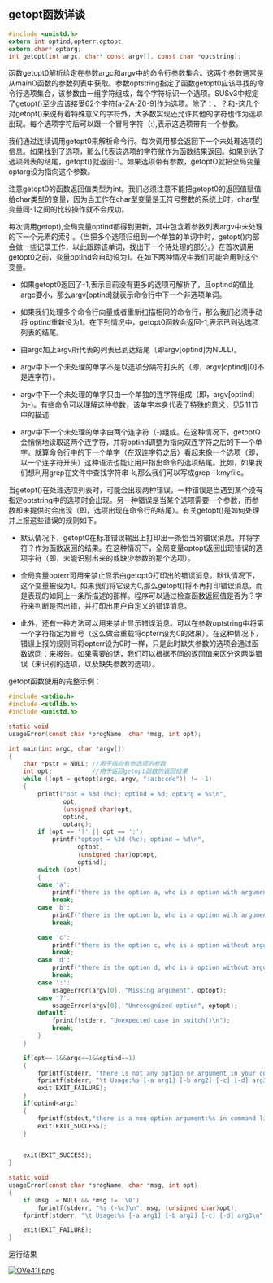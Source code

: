 ## getopt函数详谈

```c
#include <unistd.h>
extern int optind,opterr,optopt;
extern char* optarg;
int getopt(int argc, char* const argv[], const char *optstring);
```

函数getopt0解析给定在参数argc和argv中的命令行参数集合。这两个参数通常是从mainO函数的参数列表中获取。参数optstring指定了函数getopt0应该寻找的命令行选项集合，该参数由一组字符组成，每个字符标识一个选项。SUSv3中规定了getopt()至少应该接受62个字符[a-ZA-Z0-9]作为选项。除了：、？和-这几个对getopt()来说有着特殊意义的字符外，大多数实现还允许其他的字符也作为选项出现。每个选项字符后可以跟一个冒号字符（:),表示这选项带有一个参数。

我们通过连续调用getopt0来解析命令行。每次调用都会返回下一个未处理选项的信息。如果找到了选项，那么代表该选项的字符就作为函数结果返回。如果到达了选项列表的结尾，getopt()就返回-1。如果选项带有参数，getoptO就把全局变量optarg设为指向这个参数。

注意getopt0的函数返回值类型为int。我们必须注意不能把getopt0的返回值赋值给char类型的变量，因为当工作在char型变量是无符号整数的系统上时，char型变量同-1之间的比较操作就不会成功。

每次调用getopt),全局变量optind都得到更新，其中包含着参数列表argv中未处理的下一个元素的索引。（当把多个选项归组到一个单独的单词中时，getopt()内部会做一些记录工作，以此跟踪该单词，找出下一个待处理的部分。）在首次调用getopt0之前，变量optind会自动设为1。在如下两种情况中我们可能会用到这个变量。

- 如果getopt0返回了-1,表示目前没有更多的选项可解析了，且optind的值比argc要小，那么argv[optind]就表示命令行中下一个非选项单词。

- 如果我们处理多个命令行向量或者重新扫描相同的命令行，那么我们必须手动将
  optind重新设为1。在下列情况中，getopt0函数会返回-1,表示已到达选项列表的结尾。

- 由argc加上argv所代表的列表已到达结尾（即argv[optind]为NULL)。

- argv中下一个未处理的单字不是以选项分隔符打头的（即，argv[optind][0]不是连字符）。

- argv中下一个未处理的单字只由一个单独的连字符组成（即，argv[optind]为-)。有些命令可以理解这种参数，该单字本身代表了特殊的意义，见5.11节中的描述

- argv中下一个未处理的单字由两个连字符（-)组成。在这种情况下，getoptQ会悄悄地读取这两个连字符，并将optind调整为指向双连字符之后的下一个单字。就算命令行中的下一个单字（在双连字符之后）看起来像一个选项（即，以一个连字符开头）这种语法也能让用户指出命令的选项结尾。比如，如果我们想利用grep在文件中查找字符串-k,那么我们可以写成grep--kmyfile。

当getopt()在处理选项列表时，可能会出现两种错误。一种错误是当遇到某个没有指定optstring中的选项时会出现。另一种错误是当某个选项需要一个参数，而参数却未提供时会出现（即，选项出现在命令行的结尾）。有关getopt()是如何处理并上报这些错误的规则如下。

- 默认情况下，getopt0在标准错误输出上打印出一条恰当的错误消息，并将字符？作为函数返回的结果。在这种情况下，全局变量optopt返回出现错误的选项字符（即，未能识别出来的或缺少参数的那个选项）。

- 全局变量opterr可用来禁止显示由getopt0打印出的错误消息。默认情况下，这个变量被设为1。如果我们将它设为0,那么getopt()将不再打印错误消息，而是表现的如同上一条所描述的那样。程序可以通过检查函数返回值是否为？字符来判断是否出错，并打印出用户自定义的错误消息。

- 此外，还有一种方法可以用来禁止显示错误消息。可以在参数optstring中将第一个字符指定为冒号（这么做会重载将opterr设为0的效果）。在这种情况下，错误上报的规则同将opterr设为0时一样，只是此时缺失参数的选项会通过函数返回：来报告。如果需要的话，我们可以根据不同的返回值来区分这两类错误（未识别的选项，以及缺失参数的选项）。

getopt函数使用的完整示例：

```c
#include <stdio.h>
#include <stdlib.h>
#include <unistd.h>

static void
usageError(const char *progName, char *msg, int opt);

int main(int argc, char *argv[])
{
    char *pstr = NULL; //用于指向有参选项的参数
    int opt;           //用于返回getopt函数的返回结果
    while ((opt = getopt(argc, argv, ":a:b:cde")) != -1)
    {
        printf("opt = %3d (%c); optind = %d; optarg = %s\n",
               opt,
               (unsigned char)opt,
               optind,
               optarg);
        if (opt == '?' || opt == ':')
            printf("optopt = %3d (%c); optind = %d\n",
                   optopt,
                   (unsigned char)optopt,
                   optind);
        switch (opt)
        {
        case 'a':
            printf("there is the option a, who is a option with argument:%s\n", optarg);
            break;
        case 'b':
            printf("there is the option b, who is a option with argument:%s\n", optarg);
            break;

        case 'c':
            printf("there is the option c, who is a option without argument\n");
            break;
        case 'd':
            printf("there is the option d, who is a option without argument\n");
            break;
        case ':':
            usageError(argv[0], "Missing argument", optopt);
        case '?':
            usageError(argv[0], "Unrecognized option", optopt);
        default:
            fprintf(stderr, "Unexpected case in switch()\n");
            break;
        }
    }

    if(opt==-1&&argc==1&&optind==1)
    {
        fprintf(stderr, "there is not any option or argument in your command line, please input some arguments\n");
        fprintf(stderr, "\t Usage:%s [-a arg1] [-b arg2] [-c] [-d] arg3\n", argv[0]);
        exit(EXIT_FAILURE);
    }
    if(optind<argc)
    {
        fprintf(stdout,"there is a non-option argument:%s in command line, or, just one\n", argv[optind]);
        exit(EXIT_SUCCESS);
    }


    exit(EXIT_SUCCESS);
}

static void
usageError(const char *progName, char *msg, int opt)
{
    if (msg != NULL && *msg != '\0')
        fprintf(stderr, "%s (-%c)\n", msg, (unsigned char)opt);
    fprintf(stderr, "\t Usage:%s [-a arg1] [-b arg2] [-c] [-d] arg3\n", progName);

    exit(EXIT_FAILURE);
}
```

运行结果

[![OVe41I.png](https://s1.ax1x.com/2022/05/04/OVe41I.png)](https://imgtu.com/i/OVe41I)